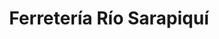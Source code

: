 ---
title: "Ferretería Río Sarapiquí"
url: /la-virgen/ferreteria-rio-sarapiqui/
shop: Eisenwaren
---